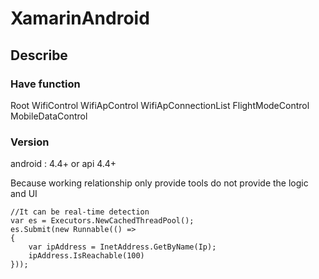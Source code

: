 # XamarinAndroid
## Describe

### Have function
Root 
WifiControl
WifiApControl
WifiApConnectionList
FlightModeControl
MobileDataControl
### Version
android : 4.4+ or api 4.4+

Because working relationship only provide tools do not provide the logic and UI

```
//It can be real-time detection
var es = Executors.NewCachedThreadPool();
es.Submit(new Runnable(() =>
{
    var ipAddress = InetAddress.GetByName(Ip);
    ipAddress.IsReachable(100) 
}));
```
